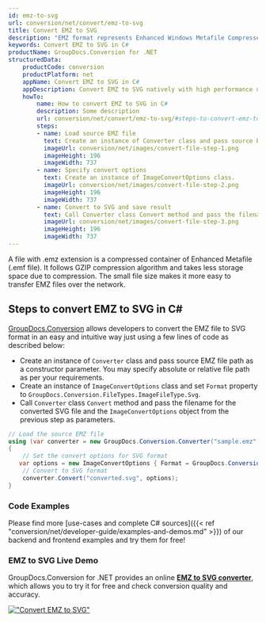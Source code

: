 ```yaml
---
id: emz-to-svg
url: conversion/net/convert/emz-to-svg
title: Convert EMZ to SVG
description: "EMZ format represents Enhanced Windows Metafile Compressed with .emz extension. Learn how to convert EMZ to SVG file programmatically in C# language using GroupDocs.Conversion for .NET library."
keywords: Convert EMZ to SVG in C#
productName: GroupDocs.Conversion for .NET
structuredData:
    productCode: conversion
    productPlatform: net
    appName: Convert EMZ to SVG in C#
    appDescription: Convert EMZ to SVG natively with high performance using C# language and server side GroupDocs.Conversion for .NET APIs, without the use of any software like Microsoft or Open Office.
    howTo:
        name: How to convert EMZ to SVG in C# 
        description: Some description
        url: conversion/net/convert/emz-to-svg/#steps-to-convert-emz-to-svg-in-c
        steps:
        - name: Load source EMZ file 
          text: Create an instance of Converter class and pass source EMZ file path as a constructor parameter. You may specify absolute or relative file path as per your requirements. 
          imageUrl: conversion/net/images/convert-file-step-1.png
          imageHeight: 196
          imageWidth: 737
        - name: Specify convert options 
          text: Create an instance of ImageConvertOptions class.
          imageUrl: conversion/net/images/convert-file-step-2.png
          imageHeight: 196
          imageWidth: 737
        - name: Convert to SVG and save result 
          text: Call Converter class Convert method and pass the filename for the converted HTML file and the ImageConvertOptions object from the previous step as parameters.
          imageUrl: conversion/net/images/convert-file-step-3.png
          imageHeight: 196
          imageWidth: 737
---
```


A file with .emz extension is a compressed container of Enhanced Metafile (.emf file). It follows GZIP compression algorithm and takes less storage space due to compression. The small file size makes it more easy to transfer EMZ files over the network.

## Steps to convert EMZ to SVG in C#

[GroupDocs.Conversion](https://products.groupdocs.com/conversion/net) allows developers to convert the EMZ file to SVG format in an easy and intuitive way just using a few lines of code as described below:

* Create an instance of `Converter` class and pass source EMZ file path as a constructor parameter. You may specify absolute or relative file path as per your requirements. 
* Create an instance of `ImageConvertOptions` class and set `Format` property to `GroupDocs.Conversion.FileTypes.ImageFileType.Svg`.
* Call `Converter` class `Convert` method and pass the filename for the converted SVG file and the `ImageConvertOptions` object from the previous step as parameters.

```csharp
// Load the source EMZ file
using (var converter = new GroupDocs.Conversion.Converter("sample.emz"))
{
    // Set the convert options for SVG format
   var options = new ImageConvertOptions { Format = GroupDocs.Conversion.FileTypes.ImageFileType.Svg };
    // Convert to SVG format
    converter.Convert("converted.svg", options);
}
```

### Code Examples

Please find more [use-cases and complete C# sources]({{< ref "conversion/net/developer-guide/examples-and-demos.md" >}}) of our backend and frontend examples and try them for free!

### EMZ to SVG Live Demo

GroupDocs.Conversion for .NET provides an online [**EMZ to SVG converter**](https://products.groupdocs.app/conversion/emz-to-svg), which allows you to try it for free and check conversion quality and accuracy.

[!["Convert EMZ to SVG"](conversion/net/images/convert-to-svg/convert-emz-to-svg.png)](https://products.groupdocs.app/conversion/emz-to-svg)